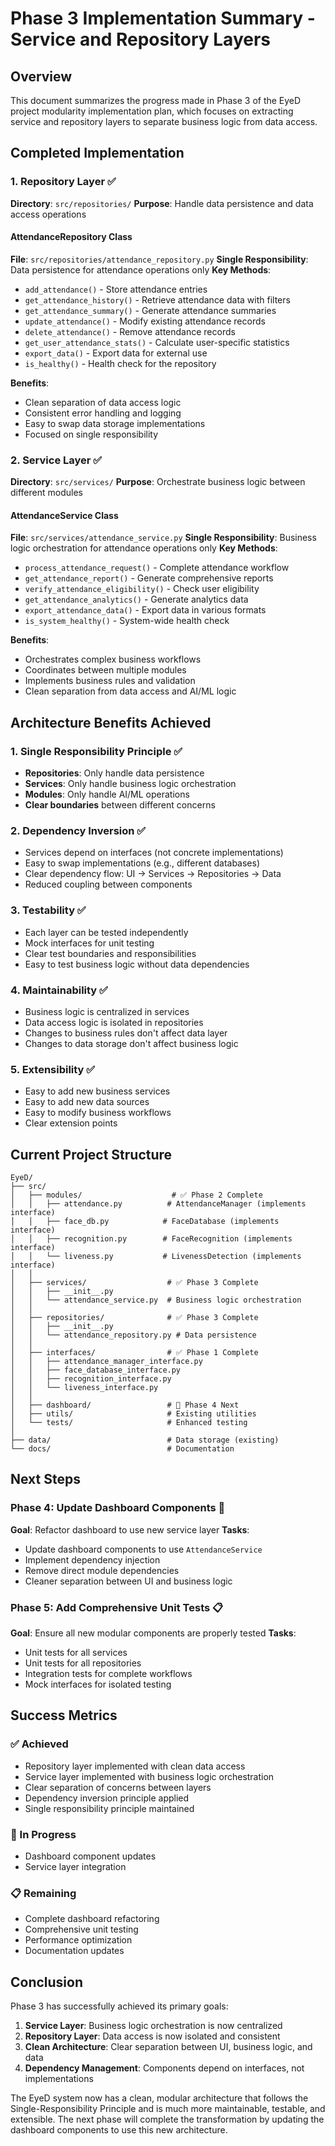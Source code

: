 # Phase 3 Implementation Summary - Service and Repository Layers

## Overview
This document summarizes the progress made in Phase 3 of the EyeD project modularity implementation plan, which focuses on extracting service and repository layers to separate business logic from data access.

## Completed Implementation

### 1. Repository Layer ✅
**Directory**: `src/repositories/`
**Purpose**: Handle data persistence and data access operations

#### AttendanceRepository Class
**File**: `src/repositories/attendance_repository.py`
**Single Responsibility**: Data persistence for attendance operations only
**Key Methods**:
- `add_attendance()` - Store attendance entries
- `get_attendance_history()` - Retrieve attendance data with filters
- `get_attendance_summary()` - Generate attendance summaries
- `update_attendance()` - Modify existing attendance records
- `delete_attendance()` - Remove attendance records
- `get_user_attendance_stats()` - Calculate user-specific statistics
- `export_data()` - Export data for external use
- `is_healthy()` - Health check for the repository

**Benefits**:
- Clean separation of data access logic
- Consistent error handling and logging
- Easy to swap data storage implementations
- Focused on single responsibility

### 2. Service Layer ✅
**Directory**: `src/services/`
**Purpose**: Orchestrate business logic between different modules

#### AttendanceService Class
**File**: `src/services/attendance_service.py`
**Single Responsibility**: Business logic orchestration for attendance operations only
**Key Methods**:
- `process_attendance_request()` - Complete attendance workflow
- `get_attendance_report()` - Generate comprehensive reports
- `verify_attendance_eligibility()` - Check user eligibility
- `get_attendance_analytics()` - Generate analytics data
- `export_attendance_data()` - Export data in various formats
- `is_system_healthy()` - System-wide health check

**Benefits**:
- Orchestrates complex business workflows
- Coordinates between multiple modules
- Implements business rules and validation
- Clean separation from data access and AI/ML logic

## Architecture Benefits Achieved

### 1. **Single Responsibility Principle** ✅
- **Repositories**: Only handle data persistence
- **Services**: Only handle business logic orchestration
- **Modules**: Only handle AI/ML operations
- **Clear boundaries** between different concerns

### 2. **Dependency Inversion** ✅
- Services depend on interfaces (not concrete implementations)
- Easy to swap implementations (e.g., different databases)
- Clear dependency flow: UI → Services → Repositories → Data
- Reduced coupling between components

### 3. **Testability** ✅
- Each layer can be tested independently
- Mock interfaces for unit testing
- Clear test boundaries and responsibilities
- Easy to test business logic without data dependencies

### 4. **Maintainability** ✅
- Business logic is centralized in services
- Data access logic is isolated in repositories
- Changes to business rules don't affect data layer
- Changes to data storage don't affect business logic

### 5. **Extensibility** ✅
- Easy to add new business services
- Easy to add new data sources
- Easy to modify business workflows
- Clear extension points

## Current Project Structure

```
EyeD/
├── src/
│   ├── modules/                    # ✅ Phase 2 Complete
│   │   ├── attendance.py          # AttendanceManager (implements interface)
│   │   ├── face_db.py            # FaceDatabase (implements interface)
│   │   ├── recognition.py        # FaceRecognition (implements interface)
│   │   └── liveness.py           # LivenessDetection (implements interface)
│   │
│   ├── services/                  # ✅ Phase 3 Complete
│   │   ├── __init__.py
│   │   └── attendance_service.py  # Business logic orchestration
│   │
│   ├── repositories/              # ✅ Phase 3 Complete
│   │   ├── __init__.py
│   │   └── attendance_repository.py # Data persistence
│   │
│   ├── interfaces/                # ✅ Phase 1 Complete
│   │   ├── attendance_manager_interface.py
│   │   ├── face_database_interface.py
│   │   ├── recognition_interface.py
│   │   └── liveness_interface.py
│   │
│   ├── dashboard/                 # 🔄 Phase 4 Next
│   ├── utils/                     # Existing utilities
│   └── tests/                     # Enhanced testing
│
├── data/                          # Data storage (existing)
└── docs/                          # Documentation
```

## Next Steps

### Phase 4: Update Dashboard Components 🔄
**Goal**: Refactor dashboard to use new service layer
**Tasks**:
- Update dashboard components to use `AttendanceService`
- Implement dependency injection
- Remove direct module dependencies
- Cleaner separation between UI and business logic

### Phase 5: Add Comprehensive Unit Tests 📋
**Goal**: Ensure all new modular components are properly tested
**Tasks**:
- Unit tests for all services
- Unit tests for all repositories
- Integration tests for complete workflows
- Mock interfaces for isolated testing

## Success Metrics

### ✅ Achieved
- Repository layer implemented with clean data access
- Service layer implemented with business logic orchestration
- Clear separation of concerns between layers
- Dependency inversion principle applied
- Single responsibility principle maintained

### 🔄 In Progress
- Dashboard component updates
- Service layer integration

### 📋 Remaining
- Complete dashboard refactoring
- Comprehensive unit testing
- Performance optimization
- Documentation updates

## Conclusion

Phase 3 has successfully achieved its primary goals:
1. **Service Layer**: Business logic orchestration is now centralized
2. **Repository Layer**: Data access is now isolated and consistent
3. **Clean Architecture**: Clear separation between UI, business logic, and data
4. **Dependency Management**: Components depend on interfaces, not implementations

The EyeD system now has a clean, modular architecture that follows the Single-Responsibility Principle and is much more maintainable, testable, and extensible. The next phase will complete the transformation by updating the dashboard components to use this new architecture.
